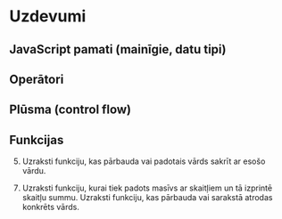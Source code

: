 # Uzdevumi

## JavaScript pamati (mainīgie, datu tipi)

<!-- 1. Definē mainīgo ar nosaukumu "vārds", "vecums", "irStudents" un piešķir tiem vērtību. Izdrukā mainīgā vērtību uz konsoles. -->
<!-- 2. Definē mainīgo ar nosaukumu "augļi" un piešķir tam masīvu ar augļiem. Izdrukā masīvu uz konsoles. -->
<!-- 3. Definē mainīgo ar nosaukumu "persona" un piešķir tam objektu ar īpašībām, piemēram, vārds, vecums un vai ir students. -->
<!-- 4. Izveido funkciju, kurā definē mainīgo ar nosaukumu "x" un piešķir tam vērtību 5. Izdrukā "x" vērtību funkcijā. -->
<!-- 5. Ārpus funkcijas definē mainīgo ar nosaukumu "y" un piešķir tam vērtību 10. Izdrukā "y" vērtību funkcijā. -->
<!-- 6. Izveido funkciju, kurā definē mainīgo un piešķir tam vērtību.Izdrukā mainīgā vērtību funkcijā un ārpus tās. -->
<!-- 7. Izveido mainīgo ārpus funkcijas un piešķir tam vērtību. Funkcijā definē mainīgo ar to pašu nosaukumu un piešķir tam citu vērtību. Izdrukā mainīgā vērtību funkcijā. -->

## Operātori

<!-- 1. Izveido programmu, kas saņem divus skaitļus kā ievadi un aprēķina to summu, izmantojot saskaitīšanas operatoru (+). -->
<!-- 2. Izveido mainīgo ar nosaukumu "num" un piešķir tam vērtību 10. Palielini "num" vērtību par 5, izmantojot piešķiršanas saskaitīšanas operatoru (+=). -->

## Plūsma (control flow)

<!-- 1. Izveido programmu, kas pārbauda, vai dots skaitlis ir pozitīvs, negatīvs vai nulle, izmantojot if-else izteiksmi. Izdrukā "Pozitīvs", ja skaitlis ir lielāks par 0, "Negatīvs", ja tas ir mazāks par 0, un "Nulle", ja tas ir vienāds ar 0. -->
<!-- 2. Izveido programmu, kas pārbauda, vai dots skaitlis dalās ar 3 un 5. Izmanto dalījuma atlikuma operatoru (%), lai noskaidrotu, vai skaitlis dalās.Izdrukā "Dalās" , ja skaitlis dalās un "Nedalās" , ja skaitlis nedalās. -->
<!-- 3. Izveido divus mainīgos, "x" un "y", un piešķir tiem skaitliskas vērtības. Izveido programmu, kas salīdzina "x" un "y" vērtības, izmantojot lielāks par operatoru (>). Izdrukā "x ir lielāks par y", ja tas ir patiess, un
"x nav lielāks par y", ja tas ir nepatiess. -->
<!-- 4. Izveido mainīgo ar nosaukumu "diena" un piešķir tam nedēļas dienas nosaukumu (piemēram, "Pirmdiena"). Izmanto switch izteiksmi, lai izdrukātu ziņojumu atkarībā no dienas. Piemēram, ja "diena" ir "Piektdiena", izdrukā "Nedēļas nogale ir gandrīz šeit!". -->
<!-- 5. Izveido programmu, kas izdrukā visus pāra skaitļus no 1 līdz 20, izmantojot for ciklu. Izmanto dalījuma atlikuma operatoru (%), lai pārbaudītu, vai skaitlis ir pāra. -->
<!-- 6. Izveido mainīgo ar nosaukumu "skaitītājs" un uzstādi to uz 0. Izveido programmu, kas izdrukā "Sveiki", kamēr "skaitītājs" ir mazāks par 5, izmantojot while ciklu. Palielini "skaitītāju" iekšējā ciklā. -->

## Funkcijas

<!-- 1. Uzraksti funkciju ar nosaukumu "greeting", kas ņem vārdu kā parametru un izdrukā sveiciena ziņu ar šo
vārdu. Piemēram, ja vārds ir "Jānis", funkcija izdrukās "Sveiki, Jānis!". -->
<!-- 2. Uzraksti funkciju ar nosaukumu "calculateArea", kas ņem taisnstūra garumu un platumu kā parametrus un atgriež taisnstūra laukumu. -->
<!-- 3. Uzraksti funkciju ar nosaukumu "isOdd", kas ņem skaitli kā parametru un atgriež true, ja tas ir pāra
skaitlis, un false, ja tas ir nepāra skaitlis. Izmanto dalījuma atlikuma operatoru (%), lai pārbaudītu, vai
skaitlis ir pāra. -->
<!-- 4. Uzraksti funkciju ar nosaukumu "calculateSum", kas ņem masīvu ar skaitļiem kā parametru un atgriež to summu. -->
5. Uzraksti funkciju, kas pārbauda vai padotais vārds sakrīt ar esošo vārdu.
<!-- 6. Uzraksti funkciju, kas pārbauda vai padotais skaitlis ir pozitīvs, negatīvs vai nulle. -->
7. Uzraksti funkciju, kurai tiek padots masīvs ar skaitļiem un tā izprintē skaitļu summu. Uzraksti funkciju, kas pārbauda vai sarakstā atrodas konkrēts vārds.

